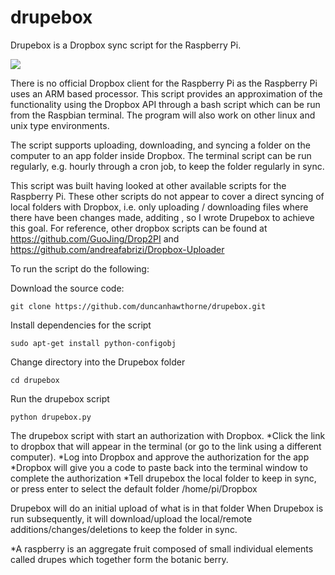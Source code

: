 # drupebox
Drupebox is a Dropbox sync script for the Raspberry Pi.

![](https://raw.githubusercontent.com/sarahschofield120/drupebox/master/icon.png)

There is no official Dropbox client for the Raspberry Pi as the Raspberry Pi uses an ARM based processor. This script provides an approximation of the functionality using the Dropbox API through a bash script which can be run from the Raspbian terminal. The program will also work on other linux and unix type environments.

The script supports uploading, downloading, and syncing a folder on the computer to an app folder inside Dropbox. The terminal script can be run regularly, e.g. hourly through a cron job, to keep the folder regularly in sync.

This script was built having looked at other available scripts for the Raspberry Pi. These other scripts do not appear to cover a direct syncing of local folders with Dropbox, i.e. only uploading / downloading files where there have been changes made, additing , so I wrote Drupebox to achieve this goal. For reference, other dropbox scripts can be found at https://github.com/GuoJing/Drop2PI and https://github.com/andreafabrizi/Dropbox-Uploader 

To run the script do the following:

Download the source code:
```
git clone https://github.com/duncanhawthorne/drupebox.git
```

Install dependencies for the script
```
sudo apt-get install python-configobj
```

Change directory into the Drupebox folder
```
cd drupebox
```

Run the drupebox script
```
python drupebox.py
```
The drupebox script with start an authorization with Dropbox.
*Click the link to dropbox that will appear in the terminal (or go to the link using a different computer).
*Log into Dropbox and approve the authorization for the app
*Dropbox will give you a code to paste back into the terminal window to complete the authorization
*Tell drupebox the local folder to keep in sync, or press enter to select the default folder /home/pi/Dropbox

Drupebox will do an initial upload of what is in that folder
When Drupebox is run subsequently, it will download/upload the local/remote additions/changes/deletions to keep the folder in sync.



*A raspberry is an aggregate fruit composed of small individual elements called drupes which together form the botanic berry.
